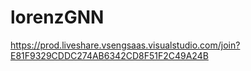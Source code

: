 # lorenzGNN
https://prod.liveshare.vsengsaas.visualstudio.com/join?E81F9329CDDC274AB6342CD8F51F2C49A24B